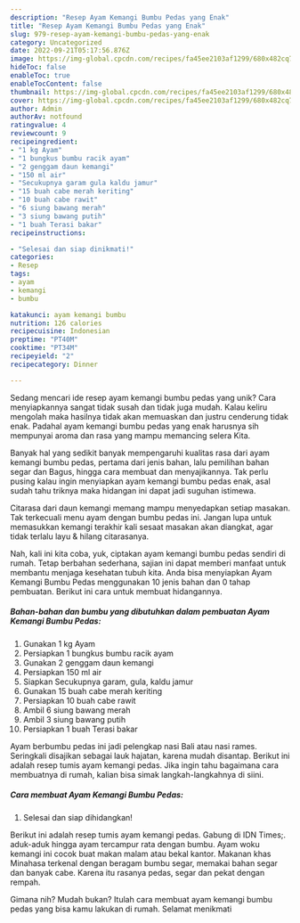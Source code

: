 ```yaml
---
description: "Resep Ayam Kemangi Bumbu Pedas yang Enak"
title: "Resep Ayam Kemangi Bumbu Pedas yang Enak"
slug: 979-resep-ayam-kemangi-bumbu-pedas-yang-enak
category: Uncategorized
date: 2022-09-21T05:17:56.876Z
image: https://img-global.cpcdn.com/recipes/fa45ee2103af1299/680x482cq70/ayam-kemangi-bumbu-pedas-foto-resep-utama.jpg
hideToc: false
enableToc: true
enableTocContent: false
thumbnail: https://img-global.cpcdn.com/recipes/fa45ee2103af1299/680x482cq70/ayam-kemangi-bumbu-pedas-foto-resep-utama.jpg
cover: https://img-global.cpcdn.com/recipes/fa45ee2103af1299/680x482cq70/ayam-kemangi-bumbu-pedas-foto-resep-utama.jpg
author: Admin
authorAv: notfound
ratingvalue: 4
reviewcount: 9
recipeingredient:
- "1 kg Ayam"
- "1 bungkus bumbu racik ayam"
- "2 genggam daun kemangi"
- "150 ml air"
- "Secukupnya garam gula kaldu jamur"
- "15 buah cabe merah keriting"
- "10 buah cabe rawit"
- "6 siung bawang merah"
- "3 siung bawang putih"
- "1 buah Terasi bakar"
recipeinstructions:

- "Selesai dan siap dinikmati!"
categories:
- Resep
tags:
- ayam
- kemangi
- bumbu

katakunci: ayam kemangi bumbu 
nutrition: 126 calories
recipecuisine: Indonesian
preptime: "PT40M"
cooktime: "PT34M"
recipeyield: "2"
recipecategory: Dinner

---
```





Sedang mencari ide resep ayam kemangi bumbu pedas yang unik? Cara menyiapkannya sangat tidak susah dan tidak juga mudah. Kalau keliru mengolah maka hasilnya tidak akan memuaskan dan justru cenderung tidak enak. Padahal ayam kemangi bumbu pedas yang enak harusnya sih mempunyai aroma dan rasa yang mampu memancing selera Kita.





Banyak hal yang sedikit banyak mempengaruhi kualitas rasa dari ayam kemangi bumbu pedas, pertama dari jenis bahan, lalu pemilihan bahan segar dan Bagus, hingga cara membuat dan menyajikannya. Tak perlu pusing kalau ingin menyiapkan ayam kemangi bumbu pedas enak,      asal sudah tahu triknya maka hidangan ini dapat jadi suguhan istimewa.














Citarasa dari daun kemangi memang mampu menyedapkan setiap masakan. Tak terkecuali menu ayam dengan bumbu pedas ini. Jangan lupa untuk memasukkan kemangi terakhir kali sesaat masakan akan diangkat, agar tidak terlalu layu &amp; hilang citarasanya.






Nah, kali ini kita coba, yuk, ciptakan ayam kemangi bumbu pedas sendiri di rumah. Tetap berbahan sederhana, sajian ini dapat memberi manfaat untuk membantu menjaga kesehatan tubuh kita. Anda bisa menyiapkan Ayam Kemangi Bumbu Pedas menggunakan 10 jenis bahan dan 0 tahap pembuatan. Berikut ini cara untuk membuat hidangannya.

<!--inarticleads1-->

##### Bahan-bahan dan bumbu yang dibutuhkan dalam pembuatan Ayam Kemangi Bumbu Pedas:

1. Gunakan 1 kg Ayam
1. Persiapkan 1 bungkus bumbu racik ayam
1. Gunakan 2 genggam daun kemangi
1. Persiapkan 150 ml air
1. Siapkan Secukupnya garam, gula, kaldu jamur
1. Gunakan 15 buah cabe merah keriting
1. Persiapkan 10 buah cabe rawit
1. Ambil 6 siung bawang merah
1. Ambil 3 siung bawang putih
1. Persiapkan 1 buah Terasi bakar


Ayam berbumbu pedas ini jadi pelengkap nasi Bali atau nasi rames. Seringkali disajikan sebagai lauk hajatan, karena mudah disantap. Berikut ini adalah resep tumis ayam kemangi pedas. Jika ingin tahu bagaimana cara membuatnya di rumah, kalian bisa simak langkah-langkahnya di siini. 

<!--inarticleads2-->

##### Cara membuat Ayam Kemangi Bumbu Pedas:


1. Selesai dan siap dihidangkan!

Berikut ini adalah resep tumis ayam kemangi pedas. Gabung di IDN Times;. aduk-aduk hingga ayam tercampur rata dengan bumbu. Ayam woku kemangi ini cocok buat makan malam atau bekal kantor. Makanan khas Minahasa terkenal dengan beragam bumbu segar, memakai bahan segar dan banyak cabe. Karena itu rasanya pedas, segar dan pekat dengan rempah. 

Gimana nih? Mudah bukan? Itulah cara membuat ayam kemangi bumbu pedas yang bisa kamu lakukan di rumah. Selamat menikmati
